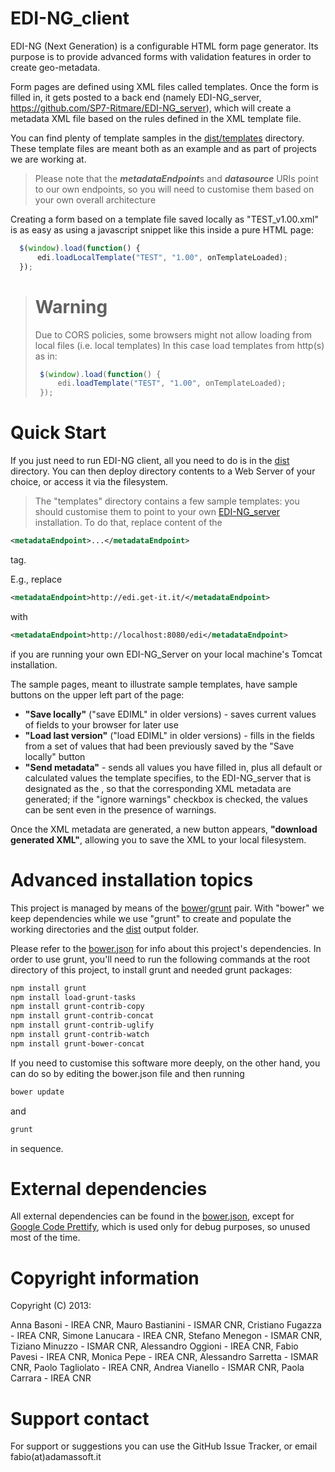EDI-NG_client
=============
EDI-NG (Next Generation) is a configurable HTML form page generator.
Its purpose is to provide advanced forms with validation features in order to create geo-metadata.

Form pages are defined using XML files called templates.
Once the form is filled in, it gets posted to a back end (namely EDI-NG_server, https://github.com/SP7-Ritmare/EDI-NG_server), which will create a metadata XML file based on the rules defined in the XML template file.

You can find plenty of template samples in the [dist/templates](https://github.com/SP7-Ritmare/EDI-NG_client/tree/master/dist/templates) directory.
These template files are meant both as an example and as part of projects we are working at.
> Please note that the ***metadataEndpoint***s and ***datasource*** URIs point to our own endpoints, so you will need to customise them based on your own overall architecture

Creating a form based on a template file saved locally as "TEST_v1.00.xml" is as easy as using a javascript snippet like this inside a pure HTML page:
```javascript
  $(window).load(function() {
      edi.loadLocalTemplate("TEST", "1.00", onTemplateLoaded);
  });
```
> # Warning
> Due to CORS policies, some browsers might not allow loading from local files (i.e. local templates)
> In this case load templates from http(s) as in:
>```javascript
>  $(window).load(function() {
>      edi.loadTemplate("TEST", "1.00", onTemplateLoaded);
>  });
>```

# Quick Start
If you just need to run EDI-NG client, all you need to do is in the [dist](https://github.com/SP7-Ritmare/EDI-NG_client/tree/master/dist) directory.
You can then deploy directory contents to a Web Server of your choice, or access it via the filesystem.
> The "templates" directory contains a few sample templates: you should customise them to point to your own [EDI-NG_server](https://github.com/SP7-Ritmare/EDI-NG_server.git) installation.
> To do that, replace content of the 
```xml
<metadataEndpoint>...</metadataEndpoint>
```
tag. 

E.g., replace 
```xml
<metadataEndpoint>http://edi.get-it.it/</metadataEndpoint>
```
with
```xml
<metadataEndpoint>http://localhost:8080/edi</metadataEndpoint>
```
if you are running your own EDI-NG_Server on your local machine's Tomcat installation.

The sample pages, meant to illustrate sample templates, have sample buttons on the upper left part of the page:

* **"Save locally"** ("save EDIML" in older versions) - saves current values of fields to your browser for later use
* **"Load last version"** ("load EDIML" in older versions) - fills in the fields from a set of values that had been previously saved by the "Save locally" button
* **"Send metadata"** - sends all values you have filled in, plus all default or calculated values the template specifies, to the EDI-NG_server that is designated as the <metadataEndpoint>, so that the corresponding XML metadata are generated; if the "ignore warnings" checkbox is checked, the values can be sent even in the presence of warnings.

Once the XML metadata are generated, a new button appears, **"download generated XML"**, allowing you to save the XML to your local filesystem.

# Advanced installation topics
This project is managed by means of the [bower](http://bower.io)/[grunt](http://gruntjs.com) pair.
With "bower" we keep dependencies while we use "grunt" to create and populate the working directories and the [dist](https://github.com/SP7-Ritmare/EDI-NG_client/tree/master/dist) output folder.

Please refer to the [bower.json](https://github.com/SP7-Ritmare/EDI-NG_client/blob/master/bower.json) for info about this project's dependencies.
In order to use grunt, you'll need to run the following commands at the root directory of this project, to install grunt and needed grunt packages:

```bash
npm install grunt
npm install load-grunt-tasks
npm install grunt-contrib-copy
npm install grunt-contrib-concat
npm install grunt-contrib-uglify
npm install grunt-contrib-watch
npm install grunt-bower-concat
```

If you need to customise this software more deeply, on the other hand, you can do so by editing the bower.json file and then running 
```bash
bower update
```
and 
```bash
grunt
```
in sequence.

# External dependencies
All external dependencies can be found in the [bower.json](https://github.com/SP7-Ritmare/EDI-NG_client/blob/master/bower.json), except for [Google Code Prettify](https://code.google.com/archive/p/google-code-prettify/), which is used only for debug purposes, so unused most of the time.

# Copyright information

Copyright (C) 2013:

Anna Basoni - IREA CNR,
Mauro Bastianini - ISMAR CNR,
Cristiano Fugazza - IREA CNR,
Simone Lanucara - IREA CNR,
Stefano Menegon - ISMAR CNR,
Tiziano Minuzzo - ISMAR CNR,
Alessandro Oggioni - IREA CNR,
Fabio Pavesi - IREA CNR,
Monica Pepe - IREA CNR,
Alessandro Sarretta - ISMAR CNR,
Paolo Tagliolato - IREA CNR,
Andrea Vianello - ISMAR CNR,
Paola Carrara - IREA CNR

# Support contact
For support or suggestions you can use the GitHub Issue Tracker, or email fabio(at)adamassoft.it
